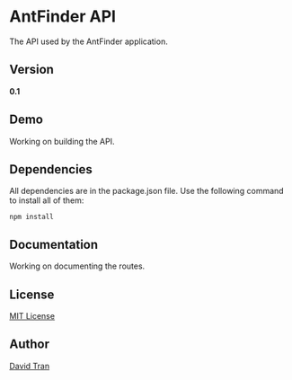 # AntFinder API
The API used by the AntFinder application.

## Version
**0.1**

## Demo
Working on building the API.

## Dependencies
All dependencies are in the package.json file. Use the following command to install all of them:
	
	npm install
  
## Documentation
Working on documenting the routes.

## License
<a href="https://github.com/davidlamt/antfinder-api/blob/master/LICENSE" target="_blank">MIT License</a>

## Author
<a href="http://davidtranscend.com/" target="_blank">David Tran</a>
